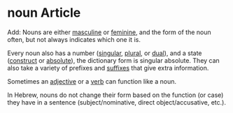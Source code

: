 # noun Article

Add: Nouns are either [masculine](https://git.door43.org/Door43/en-uhg/src/master/content/gender_masculine/02.md) or [feminine](https://git.door43.org/Door43/en-uhg/src/master/content/gender_feminine/02.md), and the form of the noun often, but not always indicates which one it is.

Every noun also has a number ([singular](https://git.door43.org/Door43/en-uhg/src/master/content/number_singular/02.md), [plural](https://git.door43.org/Door43/en-uhg/src/master/content/number_plural/02.md), or [dual](https://git.door43.org/Door43/en-uhg/src/master/content/number_dual/02.md)), and a state ([construct](https://git.door43.org/Door43/en-uhg/src/master/content/state_construct/02.md) or [absolute](https://git.door43.org/Door43/en-uhg/src/master/content/state_absolute/02.md)), the dictionary form is singular absolute. They can also take a variety of prefixes and [suffixes](https://git.door43.org/Door43/en-uhg/src/master/content/suffix/02.md) that give extra information.

Sometimes an [adjective](https://git.door43.org/Door43/en-uhg/src/master/content/adjective/02.md#substantive) or a [verb](https://git.door43.org/Door43/en-uhg/src/master/content/verb/02.md#verbal-nouns) can function like a noun.

In Hebrew, nouns do not change their form based on the function (or case) they have in a sentence (subject/nominative, direct object/accusative, etc.).